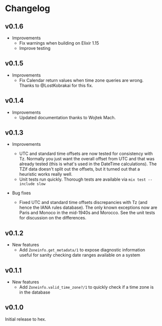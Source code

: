 # Changelog

## v0.1.6

* Improvements
  * Fix warnings when building on Elixir 1.15
  * Improve testing

## v0.1.5

* Improvements
  * Fix Calendar return values when time zone queries are wrong. Thanks to
    @LostKobrakai for this fix.

## v0.1.4

* Improvements
  * Updated documentation thanks to Wojtek Mach.

## v0.1.3

* Improvements
  * UTC and standard time offsets are now tested for consistency with Tz.
    Normally you just want the overall offset from UTC and that was already
    tested (this is what's used in the DateTime calculations). The TZif data
    doesn't split out the offsets, but it turned out that a heuristic works
    really well.
  * Unit tests run quickly. Thorough tests are available via `mix test --include
    slow`

* Bug fixes
  * Fixed UTC and standard time offsets discrepancies with Tz (and hence the IANA
    rules database). The only known exceptions now are Paris and Monoco in the
    mid-1940s and Morocco. See the unit tests for discussion on the differences.

## v0.1.2

* New features
  * Add `Zoneinfo.get_metadata/1` to expose diagnostic information useful for
    sanity checking date ranges available on a system

## v0.1.1

* New features
  * Add `Zoneinfo.valid_time_zone?/1` to quickly check if a time zone is in the
    database

## v0.1.0

Initial release to hex.
